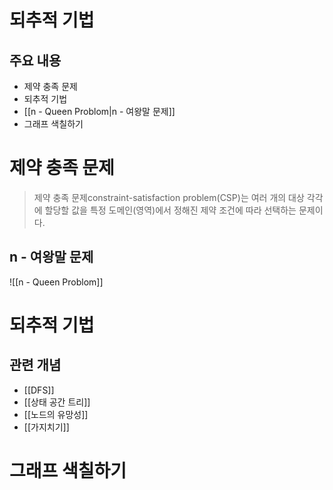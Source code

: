 # 되추적 기법
## 주요 내용
- 제약 충족 문제
- 되추적 기법
- [[n - Queen Problom|n - 여왕말 문제]]
- 그래프 색칠하기
# 제약 충족 문제
> 제약 충족 문제constraint-satisfaction problem(CSP)는 여러 개의 대상 각각에 할당할 값을 특정 도메인(영역)에서 정해진 제약 조건에 따라 선택하는 문제이다.
## n - 여왕말 문제
![[n - Queen Problom]]

# 되추적 기법
## 관련 개념
- [[DFS]]
- [[상태 공간 트리]]
- [[노드의 유망성]]
- [[가지치기]]
# 그래프 색칠하기